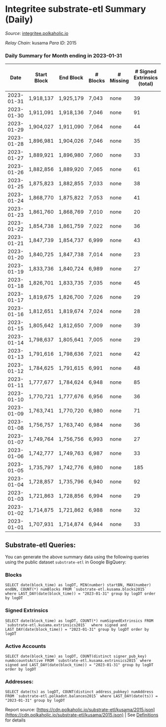 # Integritee substrate-etl Summary (Daily)

_Source_: [integritee.polkaholic.io](https://integritee.polkaholic.io)

*Relay Chain*: kusama
*Para ID*: 2015



### Daily Summary for Month ending in 2023-01-31


| Date | Start Block | End Block | # Blocks | # Missing | # Signed Extrinsics (total) | # Active Accounts | # Addresses with Balances | # Events | # Transfers | # XCM Transfers In | # XCM Transfers Out |
| ---- | ----------- | --------- | -------- | --------- | --------------------------- | ----------------- | ------------------------- | -------- | ----------- | ------------------ | ------------------- |
| 2023-01-31 | 1,918,137 | 1,925,179 | 7,043 | none  | 39 | 26 | 12,922 | 14,333 | 29 ($4,351.93) |   |   |
| 2023-01-30 | 1,911,091 | 1,918,136 | 7,046 | none  | 91 | 41 | 12,920 | 14,657 | 74 ($39,117.72) |   |   |
| 2023-01-29 | 1,904,027 | 1,911,090 | 7,064 | none  | 44 | 33 | 12,916 | 14,399 | 20 ($821.00) | 1 ($67.14) |   |
| 2023-01-28 | 1,896,981 | 1,904,026 | 7,046 | none  | 35 | 21 | 12,914 | 14,313 | 16 ($2,364.85) |   |   |
| 2023-01-27 | 1,889,921 | 1,896,980 | 7,060 | none  | 33 | 22 | 12,911 | 14,325 | 15 ($331.90) |   | 1 ($0.32) |
| 2023-01-26 | 1,882,856 | 1,889,920 | 7,065 | none  | 61 | 32 | 12,910 | 14,536 | 39 ($33,935.39) |   |   |
| 2023-01-25 | 1,875,823 | 1,882,855 | 7,033 | none  | 38 | 19 | 12,908 | 14,322 | 25 ($4,062.72) |   |   |
| 2023-01-24 | 1,868,770 | 1,875,822 | 7,053 | none  | 41 | 26 | 12,904 | 14,372 | 22 ($2,930.75) |   |   |
| 2023-01-23 | 1,861,760 | 1,868,769 | 7,010 | none  | 20 | 15 | 12,903 | 14,140 | 8 ($348.01) |   |   |
| 2023-01-22 | 1,854,738 | 1,861,759 | 7,022 | none  | 36 | 24 | 12,903 | 14,272 | 17 ($1,496.61) |   |   |
| 2023-01-21 | 1,847,739 | 1,854,737 | 6,999 | none  | 43 | 28 | 12,899 | 14,275 | 31 ($2,861.29) |   |   |
| 2023-01-20 | 1,840,725 | 1,847,738 | 7,014 | none  | 23 | 12 | 12,897 | 14,173 | 13 ($1,351.99) |   |   |
| 2023-01-19 | 1,833,736 | 1,840,724 | 6,989 | none  | 27 | 15 | 12,895 | 14,145 | 16 ($1,159.53) |   |   |
| 2023-01-18 | 1,826,701 | 1,833,735 | 7,035 | none  | 45 | 20 | 12,895 | 14,357 | 25 ($3,142.97) |   |   |
| 2023-01-17 | 1,819,675 | 1,826,700 | 7,026 | none  | 29 | 18 | 12,893 | 14,243 | 18 ($2,392.93) |   | 2 ($89.80) |
| 2023-01-16 | 1,812,651 | 1,819,674 | 7,024 | none  | 28 | 20 | 12,891 | 14,230 | 14 ($9,649.03) |   |   |
| 2023-01-15 | 1,805,642 | 1,812,650 | 7,009 | none  | 39 | 22 | 12,890 | 14,259 | 21 ($970.55) |   | 1 ($49.62) |
| 2023-01-14 | 1,798,637 | 1,805,641 | 7,005 | none  | 29 | 16 | 12,887 | 14,190 | 12 ($1,212.14) |   |   |
| 2023-01-13 | 1,791,616 | 1,798,636 | 7,021 | none  | 42 | 24 | 12,887 | 14,314 | 28 ($1,456.96) |   |   |
| 2023-01-12 | 1,784,625 | 1,791,615 | 6,991 | none  | 48 | 22 | 12,886 | 14,290 | 16 ($1,975.31) |   |   |
| 2023-01-11 | 1,777,677 | 1,784,624 | 6,948 | none  | 85 | 29 | 12,885 | 14,407 | 63 ($1,256.84) |   |   |
| 2023-01-10 | 1,770,721 | 1,777,676 | 6,956 | none  | 36 | 22 | 12,884 | 14,155 | 22 ($2,295.78) |   |   |
| 2023-01-09 | 1,763,741 | 1,770,720 | 6,980 | none  | 71 | 42 | 12,883 | 14,404 | 36 ($4,331.27) |   |   |
| 2023-01-08 | 1,756,757 | 1,763,740 | 6,984 | none  | 36 | 20 | 12,879 | 14,201 | 22 ($3,228.84) |   |   |
| 2023-01-07 | 1,749,764 | 1,756,756 | 6,993 | none  | 27 | 14 | 12,878 | 14,157 | 14 ($775.89) |   |   |
| 2023-01-06 | 1,742,777 | 1,749,763 | 6,987 | none  | 33 | 21 | 12,876 | 14,183 | 24 ($1,320.85) |   |   |
| 2023-01-05 | 1,735,797 | 1,742,776 | 6,980 | none  | 185 | 24 | 12,875 | 15,094 | 170 ($6,668.00) |   |   |
| 2023-01-04 | 1,728,857 | 1,735,796 | 6,940 | none  | 92 | 30 | 12,874 | 14,443 | 76 ($2,657.51) |   |   |
| 2023-01-03 | 1,721,863 | 1,728,856 | 6,994 | none  | 29 | 17 | 12,873 | 14,171 | 21 ($2,012.65) |   |   |
| 2023-01-02 | 1,714,875 | 1,721,862 | 6,988 | none  | 32 | 19 | 12,873 | 14,182 | 20 ($2,594.87) |   | 1 ($0.24) |
| 2023-01-01 | 1,707,931 | 1,714,874 | 6,944 | none  | 33 | 26 | 12,872 | 14,102 | 22 ($729.03) |   |   |

## Substrate-etl Queries:
You can generate the above summary data using the following queries using the public dataset `substrate-etl` in Google BigQuery:


### Blocks
```
SELECT date(block_time) as logDT, MIN(number) startBN, MAX(number) endBN, COUNT(*) numBlocks FROM `substrate-etl.kusama.blocks2015`  where LAST_DAY(date(block_time)) = "2023-01-31" group by logDT order by logDT
```


### Signed Extrinsics
```
SELECT date(block_time) as logDT, COUNT(*) numSignedExtrinsics FROM `substrate-etl.kusama.extrinsics2015`  where signed and LAST_DAY(date(block_time)) = "2023-01-31" group by logDT order by logDT
```


### Active Accounts
```
SELECT date(block_time) as logDT, COUNT(distinct signer_pub_key) numAccountsActive FROM `substrate-etl.kusama.extrinsics2015` where signed and LAST_DAY(date(block_time)) = "2023-01-31" group by logDT order by logDT
```


### Addresses:
```
SELECT date(ts) as logDT, COUNT(distinct address_pubkey) numAddress FROM `substrate-etl.polkadot.balances2015` where LAST_DAY(date(ts)) = "2023-01-31" group by logDT
```



Report source: [https://cdn.polkaholic.io/substrate-etl/kusama/2015.json](https://cdn.polkaholic.io/substrate-etl/kusama/2015.json) | See [Definitions](/DEFINITIONS.md) for details
